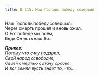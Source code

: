 ```yaml
---
title: № 115. Наш Господь победу совершил
---
```


Наш Господь победу совершил:  
Через смерть прошел и вновь ожил.  
О Его победе мы поём,   
Ведь Он есть наш Бог. 

*__Припев:__  
Потому что силу подарил,  
Свой народ освободил,  
Своей смертью сатану сразил.  
И вся земля пусть знает то, что…*
